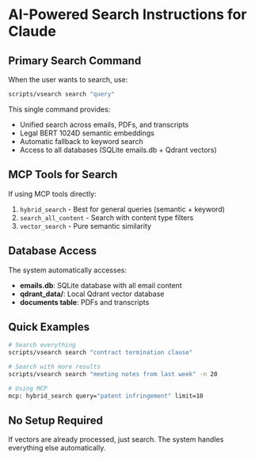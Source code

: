 # AI-Powered Search Instructions for Claude

## Primary Search Command

When the user wants to search, use:
```bash
scripts/vsearch search "query"
```

This single command provides:
- Unified search across emails, PDFs, and transcripts
- Legal BERT 1024D semantic embeddings
- Automatic fallback to keyword search
- Access to all databases (SQLite emails.db + Qdrant vectors)

## MCP Tools for Search

If using MCP tools directly:
1. `hybrid_search` - Best for general queries (semantic + keyword)
2. `search_all_content` - Search with content type filters
3. `vector_search` - Pure semantic similarity

## Database Access

The system automatically accesses:
- **emails.db**: SQLite database with all email content
- **qdrant_data/**: Local Qdrant vector database
- **documents table**: PDFs and transcripts

## Quick Examples

```bash
# Search everything
scripts/vsearch search "contract termination clause"

# Search with more results
scripts/vsearch search "meeting notes from last week" -n 20

# Using MCP
mcp: hybrid_search query="patent infringement" limit=10
```

## No Setup Required

If vectors are already processed, just search. The system handles everything else automatically.
